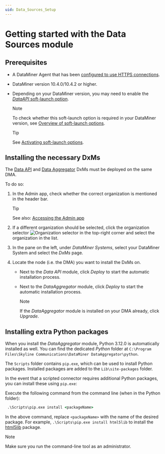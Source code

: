 ```yaml
---
uid: Data_Sources_Setup
---
```


# Getting started with the Data Sources module

## Prerequisites

- A DataMiner Agent that has been [configured to use HTTPS connections](xref:Setting_up_HTTPS_on_a_DMA).

- DataMiner version 10.4.0/10.4.2 or higher.

- Depending on your DataMiner version, you may need to enable the [*DataAPI* soft-launch option](xref:Overview_of_Soft_Launch_Options#dataapi).

  > [!NOTE]
  > To check whether this soft-launch option is required in your DataMiner version, see [Overview of soft-launch options](xref:Overview_of_Soft_Launch_Options).

  > [!TIP]
  > See [Activating soft-launch options](xref:Activating_Soft_Launch_Options).

## Installing the necessary DxMs

The [Data API](xref:Overview_of_Soft_Launch_Options#dataapi) and [Data Aggregator](xref:Data_Aggregator_DxM) DxMs must be deployed on the same DMA.

To do so:

1. In the Admin app, check whether the correct organization is mentioned in the header bar.

   > [!TIP]
   > See also: [Accessing the Admin app](xref:Accessing_the_Admin_app)

1. If a different organization should be selected, click the organization selector ![Organization selector](~/dataminer/images/Cloud_Admin_Selector_icon.png) in the top-right corner and select the organization in the list.

1. In the pane on the left, under *DataMiner Systems*, select your DataMiner System and select the *DxMs* page.

1. Locate the node (i.e. the DMA) you want to install the DxMs on.

   - Next to the *Data API* module, click *Deploy* to start the automatic installation process.

   - Next to the *DataAggregator* module, click *Deploy* to start the automatic installation process.

     > [!NOTE]
     > If the *DataAggregator* module is installed on your DMA already, click *Upgrade*.

## Installing extra Python packages

When you install the *DataAggregator* module, Python 3.12.0 is automatically installed as well. You can find the dedicated *Python* folder at `C:\Program Files\Skyline Communications\DataMiner DataAggregator\python`.<!-- RN 38064 -->

The `Scripts` folder contains `pip.exe`, which can be used to install Python packages. Installed packages are added to the `Lib\site-packages` folder.

In the event that a scripted connector requires additional Python packages, you can install these using `pip.exe`:

Execute the following command from the command line (when in the Python folder):

```bat
 .\Scripts\pip.exe install <packageName>
```

In the above command, replace `<packageName>` with the name of the desired package. For example, `.\Scripts\pip.exe install html5lib` to install the [html5lib](https://pypi.org/project/html5lib/) package.

> [!NOTE]
> Make sure you run the command-line tool as an administrator.
